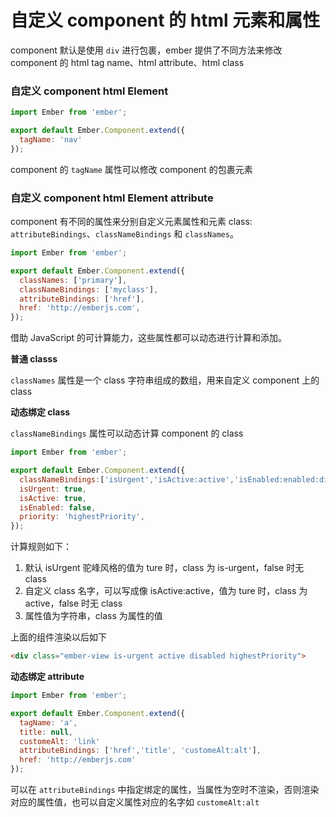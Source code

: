 # 自定义 component 的 html 元素和属性


component 默认是使用 `div` 进行包裹，ember 提供了不同方法来修改 component 的 html tag name、html attribute、html class


### 自定义 component html Element

```javascript
import Ember from 'ember';

export default Ember.Component.extend({
  tagName: 'nav'
});
```

component 的 `tagName` 属性可以修改 component 的包裹元素


### 自定义 component html Element attribute 


component 有不同的属性来分别自定义元素属性和元素 class: `attributeBindings`、`classNameBindings` 和 `classNames`。


```javascript
import Ember from 'ember';

export default Ember.Component.extend({
  classNames: ['primary'],
  classNameBindings: ['myclass'],
  attributeBindings: ['href'],
  href: 'http://emberjs.com',
});
```

借助 JavaScript 的可计算能力，这些属性都可以动态进行计算和添加。

**普通 classs**

`classNames` 属性是一个 class 字符串组成的数组，用来自定义 component 上的 class

**动态绑定 class**

`classNameBindings` 属性可以动态计算 component 的 class

```javascript
import Ember from 'ember';

export default Ember.Component.extend({
  classNameBindings:['isUrgent','isActive:active','isEnabled:enabled:disabled','priority'],
  isUrgent: true,
  isActive: true,
  isEnabled: false,
  priority: 'highestPriority',
});
```

计算规则如下：

1. 默认 isUrgent 驼峰风格的值为 ture 时，class 为 is-urgent，false 时无 class
2. 自定义 class 名字，可以写成像 isActive:active，值为 ture 时，class 为 active，false 时无 class
3. 属性值为字符串，class 为属性的值

上面的组件渲染以后如下

```html
<div class="ember-view is-urgent active disabled highestPriority">
```

**动态绑定 attribute**

```javascript
import Ember from 'ember';

export default Ember.Component.extend({
  tagName: 'a',
  title: null,
  customeAlt: 'link'
  attributeBindings: ['href','title', 'customeAlt:alt'],
  href: 'http://emberjs.com'
});
```

可以在 `attributeBindings` 中指定绑定的属性，当属性为空时不渲染，否则渲染对应的属性值，也可以自定义属性对应的名字如 `customeAlt:alt`
